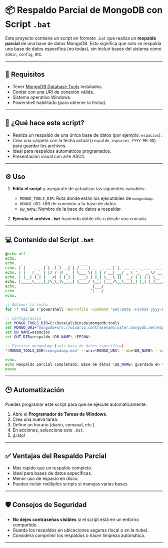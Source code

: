 # 📦 Respaldo Parcial de MongoDB con Script `.bat`

Este proyecto contiene un script en formato `.bat` que realiza un **respaldo parcial** de una base de datos MongoDB. Esto significa que solo se respalda una base de datos específica (no todas), sin incluir bases del sistema como `admin`, `config`, etc.

---

## 🧰 Requisitos

- Tener [MongoDB Database Tools](https://www.mongodb.com/try/download/database-tools) instalados.
- Contar con una URI de conexión válida.
- Sistema operativo Windows.
- Powershell habilitado (para obtener la fecha).

---

## 📁 ¿Qué hace este script?

- Realiza un respaldo de una única base de datos (por ejemplo: `espacios`).
- Crea una carpeta con la fecha actual (`respaldo_espacios_YYYY-MM-DD`) para guardar los archivos.
- Ideal para respaldos automáticos programados.
- Presentación visual con arte ASCII.

---

## ⚙️ Uso

1. **Edita el script** y asegúrate de actualizar las siguientes variables:
   - `MONGO_TOOLS_DIR`: Ruta donde están los ejecutables de `mongodump`.
   - `MONGO_URI`: URI de conexión a tu base de datos.
   - `DB_NAME`: Nombre de la base de datos a respaldar.

2. **Ejecuta el archivo `.bat`** haciendo doble clic o desde una consola.

---

## 💻 Contenido del Script `.bat`

```bat
@echo off
echo.
echo.  _          _    _     _   ____            _                     
echo. | |    __ _| | _(_) __| | / ___| _   _ ___| |_ ___ _ __ ___  ___ 
echo. | |   / _` | |/ / |/ _` | \___ \| | | / __| __/ _ \ '_ ` _ \/ __|
echo. | |__| (_| |   <| | (_| |  ___) | |_| \__ \ ||  __/ | | | | \__ \
echo. |_____\__,_|_|\_\_|\__,_| |____/ \__, |___/\__\___|_| |_| |_|___/
echo.                                  |___/                           
echo                                  ^|___/                                      
echo.

:: Obtener la fecha
for /f %%i in ('powershell -NoProfile -Command "Get-Date -Format yyyy-MM-dd"') do set FECHA=%%i

:: Configuración
set MONGO_TOOLS_DIR=C:\Ruta\al\bin\de\mongodb-tools
set MONGO_URI="mongodb+srv://usuario:contraseña@cluster.mongodb.net/espacios"
set DB_NAME=espacios
set OUT_DIR=respaldo_%DB_NAME%_%FECHA%

:: Ejecutar mongodump (solo base de datos específica)
"%MONGO_TOOLS_DIR%\mongodump.exe" --uri=%MONGO_URI% --db=%DB_NAME% --out="%OUT_DIR%"

echo.
echo Respaldo parcial completado: Base de datos %DB_NAME% guardada en %OUT_DIR%
pause
```

---

## 🕒 Automatización

Puedes programar este script para que se ejecute automáticamente:

1. Abre el **Programador de Tareas de Windows**.
2. Crea una nueva tarea.
3. Define un horario (diario, semanal, etc.).
4. En acciones, selecciona este `.bat`.
5. ¡Listo!

---

## ✅ Ventajas del Respaldo Parcial

- Más rápido que un respaldo completo.
- Ideal para bases de datos específicas.
- Menor uso de espacio en disco.
- Puedes incluir múltiples scripts si manejas varias bases.

---

## 🛡️ Consejos de Seguridad

- **No dejes contraseñas visibles** si el script está en un entorno compartido.
- Guarda los respaldos en ubicaciones seguras (local o en la nube).
- Considera comprimir los respaldos o hacer limpieza automática.

---

